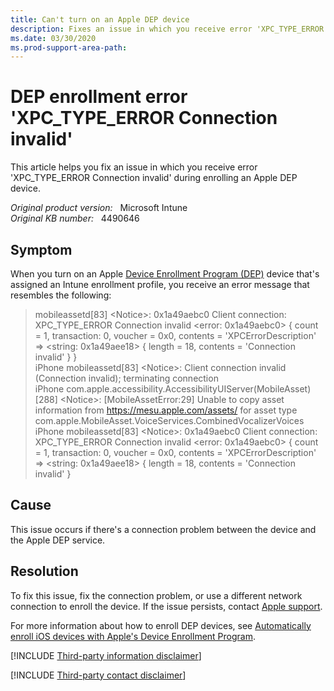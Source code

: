 ```yaml
---
title: Can't turn on an Apple DEP device
description: Fixes an issue in which you receive error 'XPC_TYPE_ERROR Connection invalid' during enrolling an Apple DEP device.
ms.date: 03/30/2020
ms.prod-support-area-path: 
---
```

# DEP enrollment error 'XPC_TYPE_ERROR Connection invalid'

This article helps you fix an issue in which you receive error 'XPC_TYPE_ERROR Connection invalid' during enrolling an Apple DEP device.

_Original product version:_ &nbsp; Microsoft Intune  
_Original KB number:_ &nbsp; 4490646

## Symptom

When you turn on an Apple [Device Enrollment Program (DEP)](https://deploy.apple.com/) device that's assigned an Intune enrollment profile, you receive an error message that resembles the following:

> mobileassetd[83] \<Notice>: 0x1a49aebc0 Client connection: XPC_TYPE_ERROR Connection invalid <error: 0x1a49aebc0> { count = 1, transaction: 0, voucher = 0x0, contents = 'XPCErrorDescription' => \<string: 0x1a49aee18> { length = 18, contents = 'Connection invalid' } }  
> iPhone mobileassetd[83] \<Notice>: Client connection invalid (Connection invalid); terminating connection  
> iPhone com.apple.accessibility.AccessibilityUIServer(MobileAsset) [288] \<Notice>: [MobileAssetError:29] Unable to copy asset information from <https://mesu.apple.com/assets/> for asset type com.apple.MobileAsset.VoiceServices.CombinedVocalizerVoices  
> iPhone mobileassetd[83] \<Notice>: 0x1a49aebc0 Client connection: XPC_TYPE_ERROR Connection invalid \<error: 0x1a49aebc0> { count = 1, transaction: 0, voucher = 0x0, contents = 'XPCErrorDescription' => \<string: 0x1a49aee18> { length = 18, contents = 'Connection invalid' }

## Cause

This issue occurs if there's a connection problem between the device and the Apple DEP service.

## Resolution

To fix this issue, fix the connection problem, or use a different network connection to enroll the device. If the issue persists, contact [Apple support](https://support.apple.com).

For more information about how to enroll DEP devices, see [Automatically enroll iOS devices with Apple's Device Enrollment Program](/mem/intune/enrollment/device-enrollment-program-enroll-ios).

[!INCLUDE [Third-party information disclaimer](../../includes/third-party-disclaimer.md)]

[!INCLUDE [Third-party contact disclaimer](../../includes/third-party-contact-disclaimer.md)]

